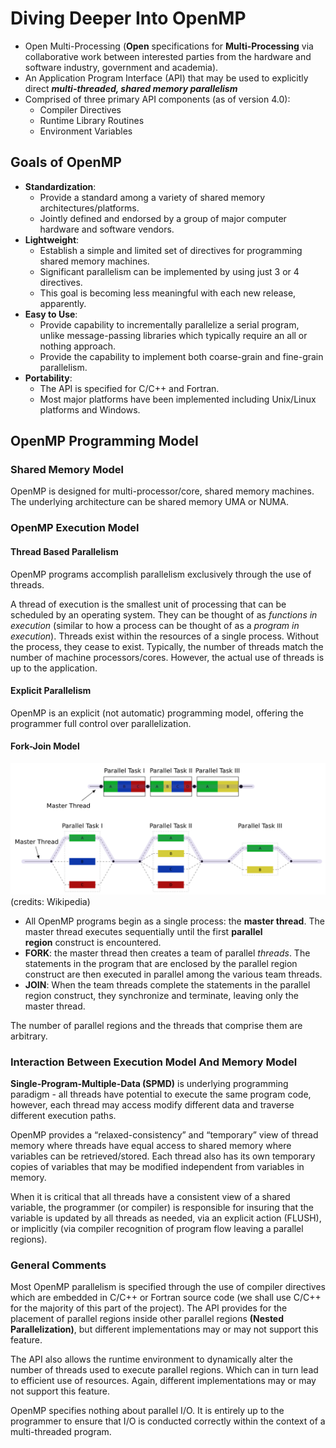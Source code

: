# Diving Deeper Into OpenMP
- Open Multi-Processing (**Open** specifications for **Multi-Processing** via collaborative work between interested parties from the hardware and software industry, government and academia).
- An Application Program Interface (API) that may be used to explicitly direct **_multi-threaded, shared memory parallelism_**
- Comprised of three primary API components (as of version 4.0):
    - Compiler Directives
    - Runtime Library Routines
    - Environment Variables
## Goals of OpenMP
- **Standardization**:
    - Provide a standard among a variety of shared memory architectures/platforms.
    - Jointly defined and endorsed by a group of major computer hardware and software vendors.
- **Lightweight**:
    - Establish a simple and limited set of directives for programming shared memory machines.
    - Significant parallelism can be implemented by using just 3 or 4 directives.
    - This goal is becoming less meaningful with each new release, apparently.
- **Easy to Use**:
    - Provide capability to incrementally parallelize a serial program, unlike message-passing libraries which typically require an all or nothing approach.
    - Provide the capability to implement both coarse-grain and fine-grain parallelism.
- **Portability**:
    - The API is specified for C/C++ and Fortran.
    - Most major platforms have been implemented including Unix/Linux platforms and Windows.
## OpenMP Programming Model
### Shared Memory Model
OpenMP is designed for multi-processor/core, shared memory machines. The underlying architecture can be shared memory UMA or NUMA.
### OpenMP Execution Model
#### Thread Based Parallelism
OpenMP programs accomplish parallelism exclusively through the use of threads.

A thread of execution is the smallest unit of processing that can be scheduled by an operating system. They can be thought of as *functions in execution* (similar to how a process can be thought of as a *program in execution*).
Threads exist within the resources of a single process. Without the process, they cease to exist.
Typically, the number of threads match the number of machine processors/cores. However, the actual use of threads is up to the application.
#### Explicit Parallelism
OpenMP is an explicit (not automatic) programming model, offering the programmer full control over parallelization.
#### Fork-Join Model
![forkjoin](Images/forkjoin.png)
(credits: Wikipedia)
- All OpenMP programs begin as a single process: the **master thread**. The master thread executes sequentially until the first **parallel region** construct is encountered.
- **FORK**: the master thread then creates a team of parallel _threads_. The statements in the program that are enclosed by the parallel region construct are then executed in parallel among the various team threads.
- **JOIN**: When the team threads complete the statements in the parallel region construct, they synchronize and terminate, leaving only the master thread.

The number of parallel regions and the threads that comprise them are arbitrary.
### Interaction Between Execution Model And Memory Model
**Single-Program-Multiple-Data (SPMD)** is underlying programming paradigm - all threads have potential to execute the same program code, however, each thread may access modify different data and traverse different execution paths.

OpenMP provides a “relaxed-consistency” and “temporary” view of thread memory where threads have equal access to shared memory where variables can be retrieved/stored. Each thread also has its own temporary copies of variables that may be modified independent from variables in memory.

When it is critical that all threads have a consistent view of a shared variable, the programmer (or compiler) is responsible for insuring that the variable is updated by all threads as needed, via an explicit action (FLUSH), or implicitly (via compiler recognition of program flow leaving a parallel regions).

### General Comments
Most OpenMP parallelism is specified through the use of compiler directives which are embedded in C/C++ or Fortran source code (we shall use C/C++ for the majority of this part of the project). The API provides for the placement of parallel regions inside other parallel regions **(Nested Parallelization)**, but different implementations may or may not support this feature.

The API also allows the runtime environment to dynamically alter the number of threads used to execute parallel regions. Which can in turn lead to efficient use of resources. Again, different implementations may or may not support this feature.

OpenMP specifies nothing about parallel I/O. It is entirely up to the programmer to ensure that I/O is conducted correctly within the context of a multi-threaded program.